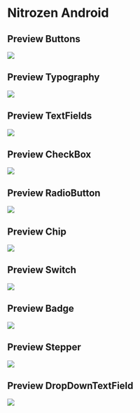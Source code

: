 # Nitrozen Android

## Preview Buttons
![](./assets/screenshots/buttons.png)

## Preview Typography
![](./assets/screenshots/typography.png)

## Preview TextFields
![](./assets/screenshots/textfields.png)

## Preview CheckBox
![](./assets/screenshots/checkbox.png)

## Preview RadioButton
![](./assets/screenshots/radiobutton.png)

## Preview Chip
![](./assets/screenshots/chip.png)

## Preview Switch
![](./assets/screenshots/switch.png)

## Preview Badge
![](./assets/screenshots/badge.png)

## Preview Stepper
![](./assets/screenshots/stepper.png)

## Preview DropDownTextField
![](./assets/screenshots/dropdown.png)